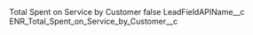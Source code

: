 <?xml version="1.0" encoding="UTF-8"?>
<CustomMetadata xmlns="http://soap.sforce.com/2006/04/metadata" xmlns:xsi="http://www.w3.org/2001/XMLSchema-instance" xmlns:xsd="http://www.w3.org/2001/XMLSchema">
    <label>Total Spent on Service by Customer</label>
    <protected>false</protected>
    <values>
        <field>LeadFieldAPIName__c</field>
        <value xsi:type="xsd:string">ENR_Total_Spent_on_Service_by_Customer__c</value>
    </values>
</CustomMetadata>
